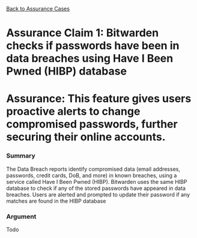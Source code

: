 [Back to Assurance Cases](https://github.com/PatrickBN/CYBR8420_Team5/blob/main/Assurance%20Cases.md)
# Assurance Claim 1: Bitwarden checks if passwords have been in data breaches using Have I Been Pwned (HIBP) database


# Assurance: This feature gives users proactive alerts to change compromised passwords, further securing their online accounts.

### Summary
The Data Breach reports identify compromised data (email addresses, passwords, credit cards, DoB, and more) in known breaches, using a service called Have I Been Pwned (HIBP). Bitwarden uses the same HIBP database to check if  any of the stored passwords have appeared in data breaches. Users are alerted and prompted to update their password if any matches are found in the HIBP database

### Argument
Todo
